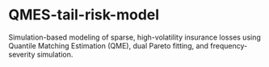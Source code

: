 # QMES-tail-risk-model
Simulation-based modeling of sparse, high-volatility insurance losses using Quantile Matching Estimation (QME), dual Pareto fitting, and frequency-severity simulation.

